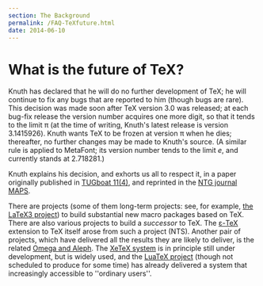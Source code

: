 ```yaml
---
section: The Background
permalink: /FAQ-TeXfuture.html
date: 2014-06-10
---
```


# What is the future of TeX?

Knuth has declared that he will do no further development of TeX;
he will continue to fix any bugs that are reported to him (though
bugs are rare).  This decision was made soon after
TeX version&nbsp;3.0 was released; at each bug-fix release
the version number acquires one more digit, so that it tends to the
limit&nbsp;&pi; (at the time of writing, Knuth's latest release
is version 3.1415926).  Knuth wants TeX to be frozen at
version&nbsp;&pi; when he dies; thereafter, no further changes
may be made to Knuth's source.  (A similar rule is applied to MetaFont;
its version number tends to the limit&nbsp;_e_, and currently
stands at 2.718281.)

Knuth explains his decision, and exhorts us all to respect it, in a
paper originally published in 
[TUGboat 11(4)](http://tug.org/TUGboat/Articles/tb11-4/tb30knut.pdf),
and reprinted in the 
[NTG journal MAPS](http://www.ntg.nl/maps/pdf/5_34.pdf).

There are projects (some of them long-term
projects: see, for example,
[the LaTeX3 project](FAQ-LaTeX3.md))
to build substantial new macro packages based on TeX.  There are
also various projects to build a _successor_ to TeX.  The
[&epsilon;-TeX](FAQ-etex.md) extension to TeX itself arose from such a
project (NTS).  Another pair of projects, which have delivered
all the results they are likely to deliver, is the
related 
[Omega and Aleph](FAQ-omegaleph.md).  The 
[XeTeX system](FAQ-xetex.md) is in principle still under
development, but is widely used, and the 
[LuaTeX project](FAQ-luatex.md) (though not scheduled to produce
for some time) has already delivered a system that increasingly
accessible to ''ordinary users''.

